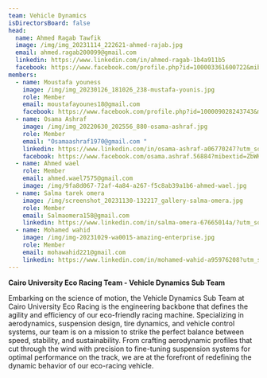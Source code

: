 ```yaml
---
team: Vehicle Dynamics
isDirectorsBoard: false
head:
  name: Ahmed Ragab Tawfik
  image: /img/img_20231114_222621-ahmed-rajab.jpg
  email: ahmed.ragab200099@gmail.com
  linkedin: https://www.linkedin.com/in/ahmed-ragab-1b4a911b5
  facebook: https://www.facebook.com/profile.php?id=100003361600722&mibextid=ZbWKwL
members:
  - name: Moustafa youness
    image: /img/img_20230126_181026_238-mustafa-younis.jpg
    role: Member
    email: moustafayounes18@gmail.com
    facebook: https://www.facebook.com/profile.php?id=100009028243743&mibextid=ZbWKwL
  - name: Osama Ashraf
    image: /img/img_20220630_202556_880-osama-ashraf.jpg
    role: Member
    email: "Osamaashraf1970@gmail.com "
    linkedin: https://www.linkedin.com/in/osama-ashraf-a06770247?utm_source=share&utm_campaign=share_via&utm_content=profile&utm_medium=android_app
    facebook: https://www.facebook.com/osama.ashraf.56884?mibextid=ZbWKwL
  - name: Ahmed wael
    role: Member
    email: ahmed.wael7575@gmail.com
    image: /img/9fa8d067-72af-4a84-a267-f5c8ab39a1b6-ahmed-wael.jpg
  - name: Salma tarek omera
    image: /img/screenshot_20231130-132217_gallery-salma-omera.jpg
    role: Member
    email: Salmaomera158@gmail.com
    linkedin: https://www.linkedin.com/in/salma-omera-67665014a/?utm_source=share&utm_campaign=share_via&utm_content=profile&utm_medium=android_app
  - name: Mohamed wahid
    image: /img/img-20231029-wa0015-amazing-enterprise.jpg
    role: Member
    email: mohawahid221@gmail.com
    linkedin: https://www.linkedin.com/in/mohamed-wahid-a95976208?utm_source=share&utm_campaign=share_via&utm_content=profile&utm_medium=android_app
---
```

**Cairo University Eco Racing Team - Vehicle Dynamics Sub Team**

Embarking on the science of motion, the Vehicle Dynamics Sub Team at Cairo University Eco Racing is the engineering backbone that defines the agility and efficiency of our eco-friendly racing machine. Specializing in aerodynamics, suspension design, tire dynamics, and vehicle control systems, our team is on a mission to strike the perfect balance between speed, stability, and sustainability. From crafting aerodynamic profiles that cut through the wind with precision to fine-tuning suspension systems for optimal performance on the track, we are at the forefront of redefining the dynamic behavior of our eco-racing vehicle.